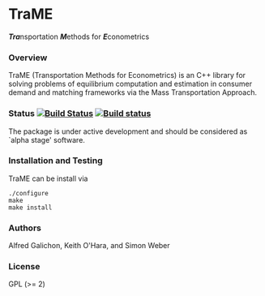 # TraME

***Tra***nsportation ***M***ethods for ***E***conometrics

### Overview

TraME (Transportation Methods for Econometrics) is an C++ library for 
solving problems of equilibrium computation and estimation in consumer 
demand and matching frameworks via the Mass Transportation Approach.

### Status [![Build Status](https://travis-ci.org/TraME-Project/TraME.svg)](https://travis-ci.org/TraME-Project/TraME) [![Build status](https://ci.appveyor.com/api/projects/status/github/TraME-Project/TraME?branch=master)](https://ci.appveyor.com/project/alfredgalichon/trame/branch/master)

The package is under active development and should be considered as
`alpha stage' software.

### Installation and Testing

TraME can be install via
```
./configure
make
make install
```

### Authors

Alfred Galichon, Keith O'Hara, and Simon Weber

### License

GPL (>= 2) 
